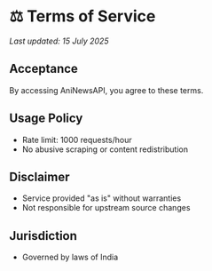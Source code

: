 # ⚖️ Terms of Service

_Last updated: 15 July 2025_

## Acceptance
By accessing AniNewsAPI, you agree to these terms.

## Usage Policy
- Rate limit: 1000 requests/hour
- No abusive scraping or content redistribution

## Disclaimer
- Service provided "as is" without warranties
- Not responsible for upstream source changes

## Jurisdiction
- Governed by laws of India
